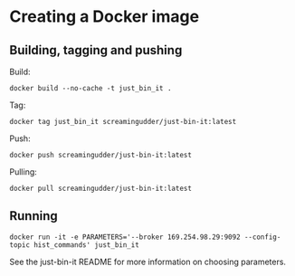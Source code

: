 # Creating a Docker image

## Building, tagging and pushing
Build:
```
docker build --no-cache -t just_bin_it .
```

Tag:
```
docker tag just_bin_it screamingudder/just-bin-it:latest
```

Push:
```
docker push screamingudder/just-bin-it:latest
```

Pulling:
```
docker pull screamingudder/just-bin-it:latest
```

## Running
```
docker run -it -e PARAMETERS='--broker 169.254.98.29:9092 --config-topic hist_commands' just_bin_it
```

See the just-bin-it README for more information on choosing parameters.
